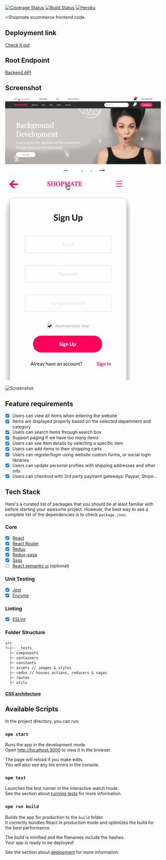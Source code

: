 [![Coverage Status](https://coveralls.io/repos/github/p8ul/shopmate-ecommerce-frontend/badge.svg?branch=develop&cacheBuster=1)](https://coveralls.io/github/p8ul/shopmate-ecommerce-frontend?branch=develop&cacheBuster=1)
[![Build Status](https://travis-ci.org/p8ul/shopmate-ecommerce-frontend.svg?branch=develop&cacheBuster=1)](https://travis-ci.org/p8ul/shopmate-ecommerce-frontend)
[![Heroku](https://heroku-badge.herokuapp.com/?app=shopmate&style=flat)](https://shopmate.herokuapp.com/)

🔥Shopmate ecommerce frontend code.
## Deployment link
[Check it out](https://shopmate.herokuapp.com/)
## Root Endpoint
[Backend API](http://backendapi.turing.com/docs)

## Screenshot
![Screenshot](/screenshots/screenshot2.gif?raw=true "Screenshot")

![Screenshot](/screenshots/mobile.gif?raw=true "Screenshot")

![Screenshot](/screenshots/screenshot.gif?raw=true "Screenshot")
## Feature requirements
- [x] Users can view all items when entering the website
- [x] Items are displayed properly based on the selected department and category
- [x] Users can search items through search box
- [x] Support paging if we have too many items
- [x] Users can see item details by selecting a specific item
- [x] Users can add items to their shopping carts
- [x] Users can register/login using website custom forms, or social login libraries
- [x] Users can update personal profiles with shipping addresses and other info
- [x] Users can checkout with 3rd party payment gateways: Paypal, Stripe…

## Tech Stack

Here's a curated list of packages that you should be at least familiar with before starting your awesome project. However, the best way to see a complete list of the dependencies is to check `package.json`.

### Core

- [x] [React](https://facebook.github.io/react/)
- [x] [React Router](https://github.com/ReactTraining/react-router)
- [x] [Redux](http://redux.js.org/)
- [x] [Redux-saga](https://redux-saga.js.org/docs/introduction/BeginnerTutorial.html)
- [x] [Sass](https://sass-lang.com/)
- [ ] [React semantic ui](https://react.semantic-ui.com) (optional)

### Unit Testing

- [x] [Jest](http://facebook.github.io/jest/)
- [X] [Enzyme](http://airbnb.io/enzyme/)

### Linting

- [X] [ESLint](http://eslint.org/)

### Folder Structure

```
src
└─├─ __tests_
  ├─ components
  ├─ containers
  ├─ constants
  ├─ assets // images & styles
  ├─ redux // houses actions, reducers & sagas
  ├─ routes
  ├─ utils
```
#### [CSS architecture](https://sass-guidelin.es/#architecture)

## Available Scripts

In the project directory, you can run:

### `npm start`

Runs the app in the development mode.<br>
Open [http://localhost:3000](http://localhost:3000) to view it in the browser.

The page will reload if you make edits.<br>
You will also see any lint errors in the console.

### `npm test`

Launches the test runner in the interactive watch mode.<br>
See the section about [running tests](https://facebook.github.io/create-react-app/docs/running-tests) for more information.

### `npm run build`

Builds the app for production to the `build` folder.<br>
It correctly bundles React in production mode and optimizes the build for the best performance.

The build is minified and the filenames include the hashes.<br>
Your app is ready to be deployed!

See the section about [deployment](https://facebook.github.io/create-react-app/docs/deployment) for more information.

